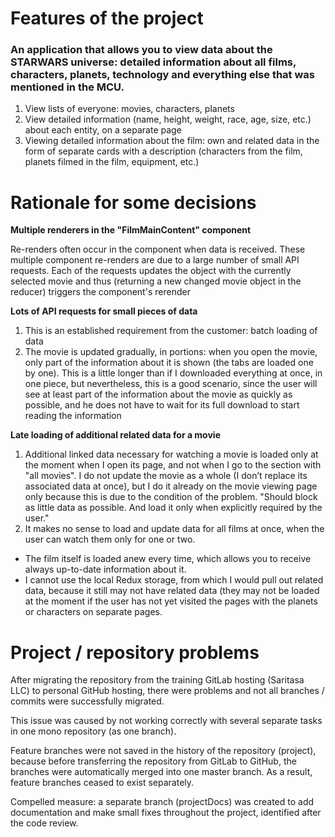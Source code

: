 # Features of the project

### An application that allows you to view data about the STARWARS universe: detailed information about all films, characters, planets, technology and everything else that was mentioned in the MCU.

1. View lists of everyone: movies, characters, planets
2. View detailed information (name, height, weight, race, age, size, etc.) about each entity, on a separate page
3. Viewing detailed information about the film: own and related data in the form of separate cards with a description (characters from the film, planets filmed in the film, equipment, etc.)


# Rationale for some decisions

**Multiple renderers in the "FilmMainContent" component**

Re-renders often occur in the component when data is received. These multiple component re-renders are due to a large number of small API requests.
Each of the requests updates the object with the currently selected movie and thus (returning a new changed movie object in the reducer) triggers the component's rerender 



**Lots of API requests for small pieces of data**

1. This is an established requirement from the customer: batch loading of data
2. The movie is updated gradually, in portions: when you open the movie, only part of the information about it is shown (the tabs are loaded one by one).
This is a little longer than if I downloaded everything at once, in one piece, but nevertheless, this is a good scenario, since the user will see at least part of the information about the movie as quickly as possible, and he does not have to wait for its full download to start reading the information



**Late loading of additional related data for a movie**

1. Additional linked data necessary for watching a movie is loaded only at the moment when I open its page, and not when I go to the section with "all movies".
I do not update the movie as a whole (I don’t replace its associated data at once), but I do it already on the movie viewing page only because this is due to the condition of the problem. "Should block as little data as possible. And load it only when explicitly required by the user."
2. It makes no sense to load and update data for all films at once, when the user can watch them only for one or two.
 - The film itself is loaded anew every time, which allows you to receive always up-to-date information about it.
 - I cannot use the local Redux storage, from which I would pull out related data, because it still may not have related data (they may not be loaded at the moment if the user has not yet visited the pages with the planets or characters on separate pages.


# Project / repository problems

After migrating the repository from the training GitLab hosting (Saritasa LLC) to personal GitHub hosting, there were problems and not all branches / commits were successfully migrated.

This issue was caused by not working correctly with several separate tasks in one mono repository (as one branch).

Feature branches were not saved in the history of the repository (project), because before transferring the repository from GitLab to GitHub, the branches were automatically merged into one master branch. As a result, feature branches ceased to exist separately.

Compelled measure: a separate branch (projectDocs) was created to add documentation and make small fixes throughout the project, identified after the code review.